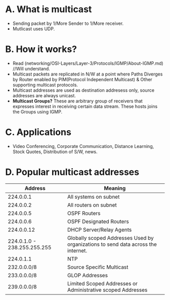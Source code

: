 
# A. What is multicast
- Sending packet by 1/More Sender to 1/More receiver.
- Mutlicast uses UDP. 

# B. How it works?
- Read (networking/OSI-Layers/Layer-3/Protocols/IGMP/About-IGMP.md) //Will understand.
- Multicast packets are replicated in N/W at a point where Paths Diverges by Router enabled by PIM(Protocol Independent Multicast) & Other supporting multicast protocols.
- Multicast addresses are used as destination addresess only, source addresses are always unicast.
- **Multicast Groups?** These are arbitrary group of receivers that expresses interest in receiving certain data stream. These hosts joins the Groups using IGMP.

# C. Applications
- Video Conferencing, Corporate Communication, Distance Learning, Stock Quotes, Distribution of S/W, news.

# D. Popular multicast addresses
| Address | Meaning |
| --- | --- |
| 224.0.0.1 |	All systems on subnet |
| 224.0.0.2 |	All routers on subnet |
| 224.0.0.5 |	OSPF Routers |
| 224.0.0.6 |	OSPF Designated Routers |
| 224.0.0.12 | DHCP Server/Relay Agents |
| 224.0.1.0 - 238.255.255.255 |	Globally scoped Addresses Used by organizations to send data across the internet. |
| 224.0.1.1 | NTP |
| 232.0.0.0/8 | Source Specific Multicast |
| 233.0.0.0/8  | GLOP Addresses |
| 239.0.0.0/8  | Limited Scoped Addresses or Administrative scoped Addresses |
